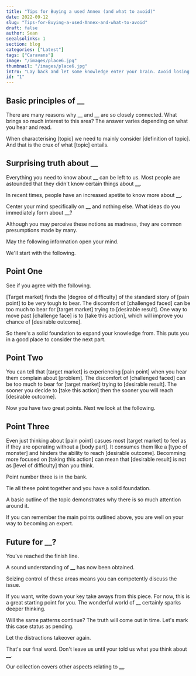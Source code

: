```yaml
---
title: "Tips for Buying a used Annex (and what to avoid)"
date: 2022-09-12
slug: "Tips-for-Buying-a-used-Annex-and-what-to-avoid"
draft: false
author: Sean
seealsolinks: 1
section: blog
categories: ["Latest"]
tags: ["Caravans"]
image: "/images/place6.jpg"
thumbnail: "/images/place6.jpg"
intro: "Lay back and let some knowledge enter your brain. Avoid losing the plot. Make the leap into the world of __________. Impress your friends and colleagues with your knowledge about __________."
id: "1"
---
```


## Basic principles of ****\_\_****

There are many reasons why ****\_\_**** and ****\_\_**** are so closely connected. What brings so much interest to this area? The answer varies depending on what you hear and read.

When characterising [topic] we need to mainly consider [definition of topic]. And that is the crux of what [topic] entails.

## Surprising truth about ****\_\_****

Everything you need to know about ****\_\_**** can be left to us. Most people are astounded that they didn't know certain things about ****\_\_****.

In recent times, people have an increased apetite to know more about ****\_\_****.

Center your mind specifically on ****\_\_**** and nothing else. What ideas do you immediately form about ****\_\_****?

Although you may perceive these notions as madness, they are common presumptions made by many.

May the following information open your mind.

We'll start with the following.

## Point One

See if you agree with the following.

[Target market] finds the [degree of difficulty] of the standard story of [pain point] to be very tough to bear. The discomfort of [challenged faced] can be too much to bear for [target market] trying to [desirable result]. One way to move past [challenge face] is to [take this action], which will improve you chance of [desirable outcome].

So there's a solid foundation to expand your knowledge from. This puts you in a good place to consider the next part.

## Point Two

You can tell that [target market] is experiencing [pain point] when you hear them complain about [problem]. The discomfort of [challenged faced] can be too much to bear for [target market] trying to [desirable result]. The sooner you decide to [take this action] then the sooner you will reach [desirable outcome].

Now you have two great points. Next we look at the following.

## Point Three

Even just thinking about [pain point] casues most [target market] to feel as if they are operating without a [body part]. It consumes them like a [type of monster] and hinders the ability to reach [desirable outcome]. Becomming more focused on [taking this action] can mean that [desirable result] is not as [level of difficulty] than you think.

Point number three is in the bank.

Tie all these point together and you have a solid foundation.

A basic outline of the topic demonstrates why there is so much attention around it.

If you can remember the main points outlined above, you are well on your way to becoming an expert.

## Future for ****\_\_****?

You've reached the finish line.

A sound understanding of ****\_\_**** has now been obtained.

Seizing control of these areas means you can competently discuss the issue.

If you want, write down your key take aways from this piece. For now, this is a great starting point for you. The wonderful world of ****\_\_**** certainly sparks deeper thinking.

Will the same patterns continue? The truth will come out in time. Let's mark this case status as pending.

Let the distractions takeover again.

That's our final word. Don't leave us until your told us what you think about ****\_\_****.

Our collection covers other aspects relating to ****\_\_****.
